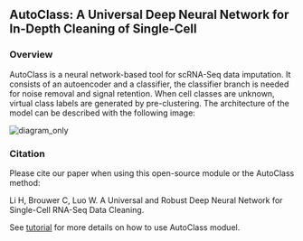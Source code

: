## AutoClass: A Universal Deep Neural Network for In-Depth Cleaning of Single-Cell

### Overview

AutoClass is a neural network-based tool for scRNA-Seq data imputation. It consists of an autoencoder and a classifier, 
the classifier branch is needed for noise removal and signal retention. When cell classes are unknown, virtual class labels are generated by pre-clustering. The architecture of the model can be described with the following image: 


![diagram_only](https://user-images.githubusercontent.com/45580592/88548409-0e292e00-cfed-11ea-99e6-03fb82d544e4.png)
### Citation

Please cite our paper when using this open-source module or the AutoClass method:

Li H, Brouwer C, Luo W. A Universal and Robust Deep Neural Network for Single-Cell RNA-Seq Data Cleaning. 




See [tutorial](https://github.com/datapplab/AutoClass/blob/master/Tutorial.ipynb) for more details on how to use AutoClass moduel.

